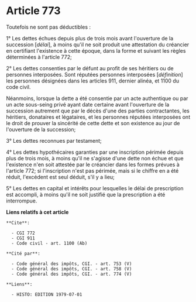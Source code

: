 # Article 773

Toutefois ne sont pas déductibles :

1° Les dettes échues depuis plus de trois mois avant l'ouverture de la succession [*délai*], à moins qu'il ne soit produit
une attestation du créancier en certifiant l'existence à cette époque, dans la forme et suivant les règles déterminées à
l'article 772;

2° Les dettes consenties par le défunt au profit de ses héritiers ou de personnes interposées. Sont réputées personnes
interposées [*définition*] les personnes désignées dans les articles 911, dernier alinéa, et 1100 du code civil.

Néanmoins, lorsque la dette a été consentie par un acte authentique ou par un acte sous-seing privé ayant date certaine avant
l'ouverture de la succession autrement que par le décès d'une des parties contractantes, les héritiers, donataires et
légataires, et les personnes réputées interposées ont le droit de prouver la sincérité de cette dette et son existence au
jour de l'ouverture de la succession;

3° Les dettes reconnues par testament;

4° Les dettes hypothécaires garanties par une inscription périmée depuis plus de trois mois, à moins qu'il ne s'agisse d'une
dette non échue et que l'existence n'en soit attestée par le créancier dans les formes prévues à l'article 772; si
l'inscription n'est pas périmée, mais si le chiffre en a été réduit, l'excédent est seul déduit, s'il y a lieu;

5° Les dettes en capital et intérêts pour lesquelles le délai de prescription est accompli, à moins qu'il ne soit justifié
que la prescription a été interrompue.

**Liens relatifs à cet article**

	**Cite**:

	  - CGI 772
	  - CGI 911
	  - Code civil - art. 1100 (Ab)

	**Cité par**:

	  - Code général des impôts, CGI. - art. 753 (V)
	  - Code général des impôts, CGI. - art. 758 (V)
	  - Code général des impôts, CGI. - art. 774 (V)

	**Liens**:

	  - HISTO: EDITION 1979-07-01
